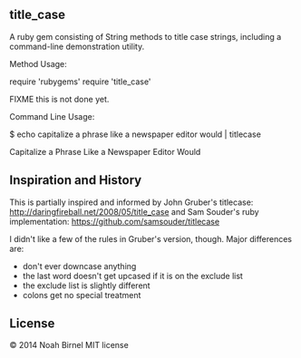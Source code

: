 title_case
---------

A ruby gem consisting of String methods to title case strings,
including a command-line demonstration utility.

Method Usage:

  require 'rubygems'
  require 'title_case'

  FIXME this is not done yet.

Command Line Usage:

  $ echo capitalize a phrase like a newspaper editor would  | titlecase

  Capitalize a Phrase Like a Newspaper Editor Would

Inspiration and History
---------

This is partially inspired and informed by John Gruber's titlecase: 
<http://daringfireball.net/2008/05/title_case>
and Sam Souder's ruby implementation:
<https://github.com/samsouder/titlecase>

I didn't like a few of the rules in Gruber's version, though.
Major differences are:
  - don't ever downcase anything
  - the last word doesn't get upcased if it is on the exclude list
  - the exclude list is slightly different
  - colons get no special treatment


License
---------
© 2014 Noah Birnel
MIT license 




